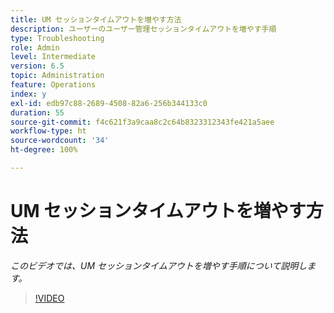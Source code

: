 ```yaml
---
title: UM セッションタイムアウトを増やす方法
description: ユーザーのユーザー管理セッションタイムアウトを増やす手順
type: Troubleshooting
role: Admin
level: Intermediate
version: 6.5
topic: Administration
feature: Operations
index: y
exl-id: edb97c88-2689-4508-82a6-256b344133c0
duration: 55
source-git-commit: f4c621f3a9caa8c2c64b8323312343fe421a5aee
workflow-type: ht
source-wordcount: '34'
ht-degree: 100%

---
```



# UM セッションタイムアウトを増やす方法

*このビデオでは、UM セッションタイムアウトを増やす手順について説明します。*

>[!VIDEO](https://video.tv.adobe.com/v/335503?quality=12&learn=on)
